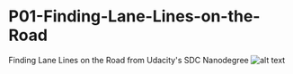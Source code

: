 # P01-Finding-Lane-Lines-on-the-Road
Finding Lane Lines on the Road from Udacity's SDC Nanodegree
![alt text](https://raw.githubusercontent.com/username/projectname/branch/path/to/img.png)
